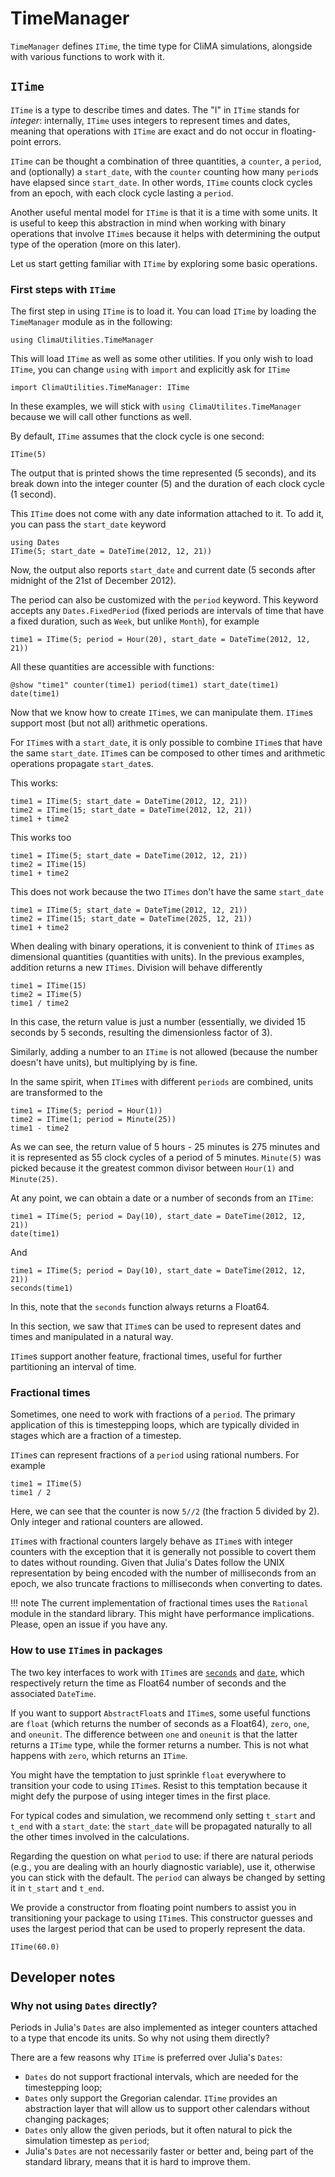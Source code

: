 # TimeManager

`TimeManager` defines `ITime`, the time type for CliMA simulations, alongside
with various functions to work with it.

## `ITime`

`ITime` is a type to describe times and dates. The "I" in `ITime` stands for
_integer_: internally, `ITime` uses integers to represent times and dates,
meaning that operations with `ITime` are exact and do not occur in
floating-point errors.

`ITime` can be thought a combination of three quantities, a `counter`, a
`period`, and (optionally) a `start_date`, with the `counter` counting how many
`period`s have elapsed since `start_date`. In other words, `ITime` counts clock
cycles from an epoch, with each clock cycle lasting a `period`.

Another useful mental model for `ITime` is that it is a time with some units. It
is useful to keep this abstraction in mind when working with binary operations
that involve `ITime`s because it helps with determining the output type of the
operation (more on this later).

Let us start getting familiar with `ITime` by exploring some basic operations.

### First steps with `ITime`

The first step in using `ITime` is to load it. You can load `ITime` by loading
the `TimeManager` module as in the following:

```@example example1
using ClimaUtilities.TimeManager
```

This will load `ITime` as well as some other utilities. If you only wish to load
`ITime`, you can change `using` with `import` and explicitly ask for `ITime`

```@julia example 
import ClimaUtilities.TimeManager: ITime
```

In these examples, we will stick with `using ClimaUtilites.TimeManager` because
we will call other functions as well.

By default, `ITime` assumes that the clock cycle is one second:
```@example example1
ITime(5)
```
The output that is printed shows the time represented (5 seconds), and its break
down into the integer counter (5) and the duration of each clock cycle (1
second). 

This `ITime` does not come with any date information attached to it. To add it,
you can pass the `start_date` keyword
```@example example1
using Dates
ITime(5; start_date = DateTime(2012, 12, 21))
```
Now, the output also reports `start_date` and current date (5 seconds after
midnight of the 21st of December 2012).

The period can also be customized with the `period` keyword. This keyword
accepts any `Dates.FixedPeriod` (fixed periods are intervals of time that have a
fixed duration, such as `Week`, but unlike `Month`), for example
```@example example1
time1 = ITime(5; period = Hour(20), start_date = DateTime(2012, 12, 21))
```
All these quantities are accessible with functions:
```@example example1
@show "time1" counter(time1) period(time1) start_date(time1) date(time1)
```

Now that we know how to create `ITime`s, we can manipulate them. `ITime`s
support most (but not all) arithmetic operations.

For `ITime`s with a `start_date`, it is only possible to combine `ITime`s that
have the same `start_date`. `ITime`s can be composed to other times and
arithmetic operations propagate `start_date`s.

This works:
```@example example1
time1 = ITime(5; start_date = DateTime(2012, 12, 21))
time2 = ITime(15; start_date = DateTime(2012, 12, 21))
time1 + time2
```
This works too
```@example example1
time1 = ITime(5; start_date = DateTime(2012, 12, 21))
time2 = ITime(15)
time1 + time2
```
This does not work because the two `ITimes` don't have the same `start_date`
```@example example1
time1 = ITime(5; start_date = DateTime(2012, 12, 21))
time2 = ITime(15; start_date = DateTime(2025, 12, 21))
time1 + time2
```

When dealing with binary operations, it is convenient to think of `ITimes` as
dimensional quantities (quantities with units). In the previous examples,
addition returns a new `ITimes`. Division will behave differently 
```@example example1
time1 = ITime(15)
time2 = ITime(5)
time1 / time2
```
In this case, the return value is just a number (essentially, we divided 15
seconds by 5 seconds, resulting the dimensionless factor of 3).

Similarly, adding a number to an `ITime` is not allowed (because the number
doesn't have units), but multiplying by is fine.

In the same spirit, when `ITime`s with different `periods` are combined, units
are transformed to the 
```@example example1
time1 = ITime(5; period = Hour(1))
time2 = ITime(1; period = Minute(25))
time1 - time2
```
As we can see, the return value of 5 hours - 25 minutes is 275 minutes and it is
represented as 55 clock cycles of a period of 5 minutes. `Minute(5)` was picked
because it the greatest common divisor between `Hour(1)` and `Minute(25)`.

At any point, we can obtain a date or a number of seconds from an `ITime`:
```@example example1
time1 = ITime(5; period = Day(10), start_date = DateTime(2012, 12, 21))
date(time1)
```
And
```@example example1
time1 = ITime(5; period = Day(10), start_date = DateTime(2012, 12, 21))
seconds(time1)
```
In this, note that the `seconds` function always returns a Float64.

In this section, we saw that `ITime`s can be used to represent dates and times
and manipulated in a natural way.

`ITime`s support another feature, fractional times, useful for further
partitioning an interval of time.

### Fractional times

Sometimes, one need to work with fractions of a `period`. The primary
application of this is timestepping loops, which are typically divided in stages
which are a fraction of a timestep.

`ITime`s can represent fractions of a `period` using rational numbers. For
example
```@example example1
time1 = ITime(5)
time1 / 2
```
Here, we can see that the counter is now `5//2` (the fraction 5 divided by 2).
Only integer and rational counters are allowed.

`ITime`s with fractional counters largely behave as `ITime`s with integer
counters with the exception that it is generally not possible to covert them to
dates without rounding. Given that Julia's Dates follow the UNIX representation
by being encoded with the number of milliseconds from an epoch, we also truncate
fractions to milliseconds when converting to dates.

!!! note
  The current implementation of fractional times uses the `Rational` module in the
  standard library. This might have performance implications. Please, open an
  issue if you have any.
 
### How to use `ITime`s in packages

The two key interfaces to work with `ITime`s are [`seconds`](@ref) and
[`date`](@ref), which respectively return the time as Float64 number of seconds
and the associated `DateTime`.

If you want to support `AbstractFloat`s and `ITime`s, some useful functions are
`float` (which returns the number of seconds as a Float64), `zero`, `one`, and
`oneunit`. The difference between `one` and `oneunit` is that the latter returns
a `ITime` type, while the former returns a number. This is not what happens with
`zero`, which returns an `ITime`.

You might have the temptation to just sprinkle `float` everywhere to transition
your code to using `ITime`s. Resist to this temptation because it might defy the
purpose of using integer times in the first place.

For typical codes and simulation, we recommend only setting `t_start` and
`t_end` with a `start_date`: the `start_date` will be propagated naturally to
all the other times involved in the calculations. 

Regarding the question on what `period` to use: if there are natural periods
(e.g., you are dealing with an hourly diagnostic variable), use it, otherwise
you can stick with the default. The `period` can always be changed by setting it
in `t_start` and `t_end`.

We provide a constructor from floating point numbers to assist you in
transitioning your package to using `ITime`s. This constructor guesses and uses
the largest period that can be used to properly represent the data.
```@example example1
ITime(60.0)
```

## Developer notes

### Why not using `Dates` directly?

Periods in Julia's `Dates` are also implemented as integer counters attached to
a type that encode its units. So why not using them directly?

There are a few reasons why `ITime` is preferred over Julia's `Dates`:
- `Dates` do not support fractional intervals, which are needed for the
  timestepping loop;
- `Dates` only support the Gregorian calendar. `ITime` provides an abstraction
  layer that will allow us to support other calendars without changing packages;
- `Dates` only allow the given periods, but it often natural to pick the
  simulation timestep as `period`;
- Julia's `Dates` are not necessarily faster or better and, being part of the
  standard library, means that it is hard to improve them.



